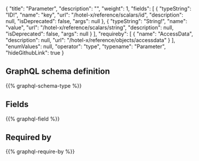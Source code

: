 {
  "title": "Parameter",
  "description": "",
  "weight": 1,
  "fields": [
    {
      "typeString": "ID!",
      "name": "key",
      "url": "/hotel-x/reference/scalars/id",
      "description": null,
      "isDeprecated": false,
      "args": null
    },
    {
      "typeString": "String!",
      "name": "value",
      "url": "/hotel-x/reference/scalars/string",
      "description": null,
      "isDeprecated": false,
      "args": null
    }
  ],
  "requireby": [
    {
      "name": "AccessData",
      "description": null,
      "url": "/hotel-x/reference/objects/accessdata"
    }
  ],
  "enumValues": null,
  "operator": "type",
  "typename": "Parameter",
  "hideGithubLink": true
}
## GraphQL schema definition

{{% graphql-schema-type %}}

## Fields

{{% graphql-field %}}

## Required by

{{% graphql-require-by %}}
